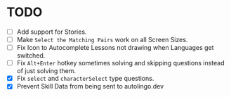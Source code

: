 # TODO

- [ ] Add support for Stories.
- [ ] Make `Select the Matching Pairs` work on all Screen Sizes.
- [ ] Fix Icon to Autocomplete Lessons not drawing when Languages get switched.
- [ ] Fix `Alt+Enter` hotkey sometimes solving and skipping questions instead of just solving them.
- [x] Fix `select` and `characterSelect` type questions.
- [x] Prevent Skill Data from being sent to autolingo.dev
